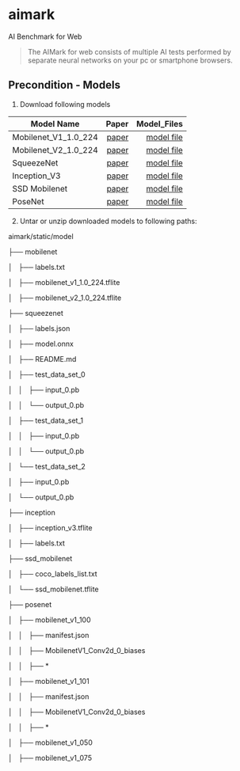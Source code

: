 # aimark

AI Benchmark for Web

> The AIMark for web consists of multiple AI tests performed by separate neural networks on your pc or smartphone browsers.

## Precondition - Models

1. Download following models

| Model Name | Paper | Model_Files |
|--------------------- | ---------:| ---------:|
| Mobilenet_V1_1.0_224 | [paper](https://arxiv.org/abs/1704.04861) |  [model file](http://download.tensorflow.org/models/mobilenet_v1_2018_02_22/mobilenet_v1_1.0_224.tgz)| 
| Mobilenet_V2_1.0_224 | [paper](https://arxiv.org/abs/1801.04381) |  [model file](http://download.tensorflow.org/models/tflite_11_05_08/mobilenet_v2_1.0_224.tgz)| 
| SqueezeNet | [paper](https://arxiv.org/abs/1602.07360) |  [model file](https://s3.amazonaws.com/download.onnx/models/squeezenet.tar.gz)| 
| Inception_V3 | [paper](http://arxiv.org/abs/1512.00567) |  [model file](https://storage.googleapis.com/download.tensorflow.org/models/tflite/model_zoo/upload_20180427/inception_v3_2018_04_27.tgz)| 
| SSD Mobilenet | [paper](https://arxiv.org/abs/1801.04381) |  [model file](https://drive.google.com/file/d/1bKD4eK8Zh9x_R7wc9CxpLHk2hrYG5orU/view?usp=sharing)| 
|  PoseNet | [paper](https://arxiv.org/abs/1803.08225) | [model file](https://github.com/tensorflow/tfjs-models/blob/master/posenet/src/checkpoints.ts)| 

2. Untar or unzip downloaded models to following paths:


aimark/static/model

├── mobilenet

│   ├── labels.txt

│   ├── mobilenet_v1_1.0_224.tflite

│   ├── mobilenet_v2_1.0_224.tflite

├── squeezenet

│   ├── labels.json

│   ├── model.onnx

│   ├── README.md

│   ├── test_data_set_0

│   │   ├── input_0.pb

│   │   └── output_0.pb

│   ├── test_data_set_1

│   │   ├── input_0.pb

│   │   └── output_0.pb

│   └── test_data_set_2

│       ├── input_0.pb

│       └── output_0.pb

├── inception

│   ├── inception_v3.tflite

│   ├── labels.txt

├── ssd_mobilenet

│   ├── coco_labels_list.txt

│   └── ssd_mobilenet.tflite

├── posenet

│   ├── mobilenet_v1_100

│   │   ├── manifest.json

│   │   ├── MobilenetV1_Conv2d_0_biases

│   │   ├── *

│   ├── mobilenet_v1_101

│   │   ├── manifest.json

│   │   ├── MobilenetV1_Conv2d_0_biases

│   │   ├── *

│   ├── mobilenet_v1_050

│   ├── mobilenet_v1_075

